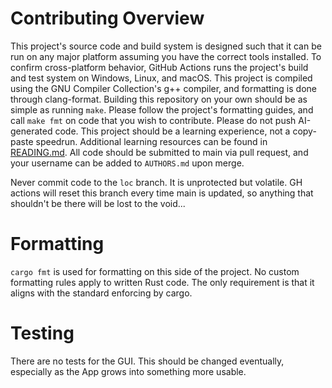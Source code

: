 # Contributing Overview

This project's source code and build system is designed such that it can be run on any major platform assuming you have the correct tools installed. To confirm cross-platform behavior, GitHub Actions runs the project's build and test system on Windows, Linux, and macOS. This project is compiled using the GNU Compiler Collection's g++ compiler, and formatting is done through clang-format. Building this repository on your own should be as simple as running `make`. Please follow the project's formatting guides, and call `make fmt` on code that you wish to contribute. Please do not push AI-generated code. This project should be a learning experience, not a copy-paste speedrun. Additional learning resources can be found in [READING.md](READING.md). All code should be submitted to main via pull request, and your username can be added to `AUTHORS.md` upon merge.

Never commit code to the `loc` branch. It is unprotected but volatile. GH actions will reset this branch every time main is updated, so anything that shouldn't be there will be lost to the void...

# Formatting
`cargo fmt` is used for formatting on this side of the project. No custom formatting rules apply to written Rust code. The only requirement is that it aligns with the standard enforcing by cargo.

# Testing
There are no tests for the GUI. This should be changed eventually, especially as the App grows into something more usable.
